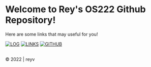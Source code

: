 # Welcome to Rey's OS222 Github Repository!
Here are some links that may useful for you!

[![LOG](https://img.shields.io/badge/LOG-298D46?style=for-the-badge&logoColor=white)](TXT/mylog.txt)
[![LINKS](https://img.shields.io/badge/LINKS-0054F7?style=for-the-badge&logoColor=white)](LINKS/)
[![GITHUB](https://img.shields.io/badge/GITHUB-F24E1E?style=for-the-badge&logo=github&logoColor=white)](https://github.com/reyhanvivaldi/os222) 

<br>
© 2022 | reyv
